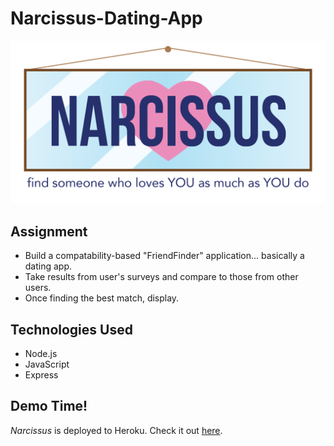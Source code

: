 # Narcissus-Dating-App

![logo](./app/public/images/narcissuslogowords.png?raw=true "Logo")  

## Assignment
* Build a compatability-based "FriendFinder" application... basically a dating app.
* Take results from user's surveys and compare to those from other users.
* Once finding the best match, display.

## Technologies Used
* Node.js
* JavaScript
* Express

## Demo Time!
*Narcissus* is deployed to Heroku. Check it out [here](https://narcissus-dating-app.herokuapp.com/).
